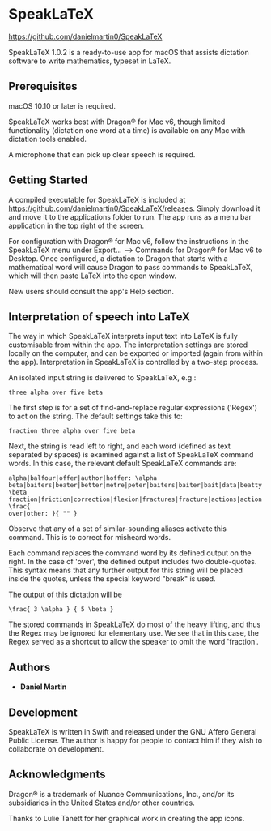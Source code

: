 # SpeakLaTeX
https://github.com/danielmartin0/SpeakLaTeX


SpeakLaTeX 1.0.2 is a ready-to-use app for macOS that assists dictation software to write mathematics, typeset in LaTeX.

## Prerequisites

macOS 10.10 or later is required.

SpeakLaTeX works best with Dragon® for Mac v6, though limited functionality (dictation one word at a time) is available on any Mac with dictation tools enabled.

A microphone that can pick up clear speech is required.

## Getting Started

A compiled executable for SpeakLaTeX is included at https://github.com/danielmartin0/SpeakLaTeX/releases. Simply download it and move it to the applications folder to run. The app runs as a menu bar application in the top right of the screen.

For configuration with Dragon® for Mac v6, follow the instructions in the SpeakLaTeX menu under Export… ⟶ Commands for Dragon® for Mac v6 to Desktop. Once configured, a dictation to Dragon that starts with a mathematical word will cause Dragon to pass commands to SpeakLaTeX, which will then paste LaTeX into the open window.

New users should consult the app's Help section.

## Interpretation of speech into LaTeX

The way in which SpeakLaTeX interprets input text into LaTeX is fully customisable from within the app. The interpretation settings are stored locally on the computer, and can be exported or imported (again from within the app). Interpretation in SpeakLaTeX is controlled by a two-step process.

An isolated input string is delivered to SpeakLaTeX, e.g.:
```
three alpha over five beta
```
The first step is for a set of find-and-replace regular expressions ('Regex') to act on the string. The default settings take this to:
```
fraction three alpha over five beta
```
Next, the string is read left to right, and each word (defined as text separated by spaces) is examined against a list of SpeakLaTeX command words. In this case, the relevant default SpeakLaTeX commands are:
```
alpha|balfour|offer|author|hoffer: \alpha
beta|baiters|beater|better|metre|peter|baiters|baiter|bait|data|beatty|leader: \beta
fraction|friction|correction|flexion|fractures|fracture|actions|action|fractured|sections|section|traction|functions|function|fractional|fractions: \frac{
over|other: }{ "" }
```
Observe that any of a set of similar-sounding aliases activate this command. This is to correct for misheard words.

Each command replaces the command word by its defined output on the right. In the case of 'over', the defined output includes two double-quotes. This syntax means that any further output for this string will be placed inside the quotes, unless the special keyword "break" is used.

The output of this dictation will be
```
\frac{ 3 \alpha } { 5 \beta }
```

The stored commands in SpeakLaTeX do most of the heavy lifting, and thus the Regex may be ignored for elementary use. We see that in this case, the Regex served as a shortcut to allow the speaker to omit the word 'fraction'.

## Authors

* **Daniel Martin**

## Development

SpeakLaTeX is written in Swift and released under the GNU Affero General Public License. The author is happy for people to contact him if they wish to collaborate on development.

## Acknowledgments

Dragon® is a trademark of Nuance Communications, Inc., and/or its subsidiaries in the United States and/or other countries.

Thanks to Lulie Tanett for her graphical work in creating the app icons.

